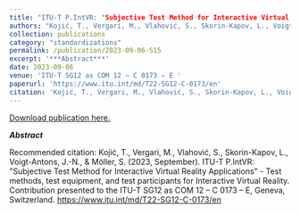 ```yaml
---
title: "ITU-T P.IntVR: "Subjective Test Method for Interactive Virtual Reality Applications" - Test methods, test equipment, and test participants for Interactive Virtual Reality"
authors: "Kojić, T., Vergari, M., Vlahović, S., Skorin-Kapov, L., Voigt-Antons, J.-N., & Möller, S."
collection: publications
category: "standardizations"
permalink: /publication/2023-09-06-S15
excerpt: '***Abstract***'
date: 2023-09-06
venue: 'ITU-T SG12 as COM 12 – C 0173 – E '
paperurl: 'https://www.itu.int/md/T22-SG12-C-0173/en'
citation: 'Kojić, T., Vergari, M., Vlahović, S., Skorin-Kapov, L., Voigt-Antons, J.-N., &amp; Möller, S. (2023, September). ITU-T P.IntVR: &quot;Subjective Test Method for Interactive Virtual Reality Applications&quot; - Test methods, test equipment, and test participants for Interactive Virtual Reality. Contribution presented to the ITU-T SG12 as COM 12 – C 0173 – E, Geneva, Switzerland. https://www.itu.int/md/T22-SG12-C-0173/en'
---
```


<a href='https://www.itu.int/md/T22-SG12-C-0173/en'>Download publication here.</a>

***Abstract***

Recommended citation: Kojić, T., Vergari, M., Vlahović, S., Skorin-Kapov, L., Voigt-Antons, J.-N., & Möller, S. (2023, September). ITU-T P.IntVR: "Subjective Test Method for Interactive Virtual Reality Applications" - Test methods, test equipment, and test participants for Interactive Virtual Reality. Contribution presented to the ITU-T SG12 as COM 12 – C 0173 – E, Geneva, Switzerland. https://www.itu.int/md/T22-SG12-C-0173/en
